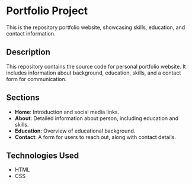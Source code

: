 # Portfolio Project
This is the repository portfolio website, showcasing skills, education, and contact information.

## Description
This repository contains the source code for personal portfolio website. It includes information about background, education, skills, and a contact form for communication.

## Sections

- **Home**: Introduction and social media links.
- **About**: Detailed information about person, including education and skills.
- **Education**: Overview of educational background.
- **Contact**: A form for users to reach out, along with contact details.

## Technologies Used

- HTML
- CSS


  
